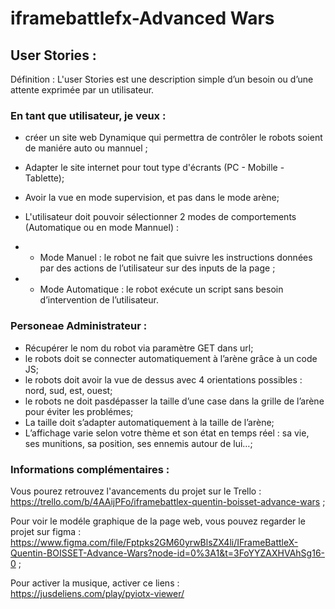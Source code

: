 # iframebattlefx-Advanced Wars

## User Stories :
Définition : L'user Stories est une description simple d’un besoin ou d’une attente exprimée par un utilisateur.

### En tant que utilisateur, je veux :
- créer un site web Dynamique qui permettra de contrôler le robots soient de maniére auto ou mannuel ;
- Adapter le site internet pour tout type d'écrants (PC - Mobille - Tablette);
- Avoir la vue en mode supervision, et pas dans le mode arène;

- L'utilisateur doit pouvoir sélectionner 2 modes de comportements (Automatique ou en mode Mannuel) :

- - Mode Manuel : le robot ne fait que suivre les instructions données par des actions de
l’utilisateur sur des inputs de la page ;
- - Mode Automatique : le robot exécute un script sans besoin d’intervention de
l’utilisateur.

### Personeae Administrateur :

- Récupérer le nom du robot via paramètre GET dans url;
- le robots doit se connecter automatiquement à l’arène grâce à un code JS;
- le robots doit avoir la vue de dessus avec 4 orientations possibles : nord, sud, est, ouest;
- le robots ne doit pasdépasser la taille d’une case dans la grille de l’arène pour éviter les problémes;
- La taille doit s’adapter automatiquement à la taille de l’arène;
- L’affichage varie selon votre thème et son état en temps réel : sa vie, ses
munitions, sa position, ses ennemis autour de lui…;

### Informations complémentaires :
Vous pourez retrouvez l'avancements du projet sur le Trello : https://trello.com/b/4AAijPFo/iframebattlex-quentin-boisset-advance-wars ;

Pour voir le modéle graphique de la page web, vous pouvez regarder le projet sur figma : https://www.figma.com/file/Fptpks2GM60yrwBlsZX4li/IFrameBattleX-Quentin-BOISSET-Advance-Wars?node-id=0%3A1&t=3FoYYZAXHVAhSg16-0 ;

Pour activer la musique, activer ce liens : https://jusdeliens.com/play/pyiotx-viewer/ 